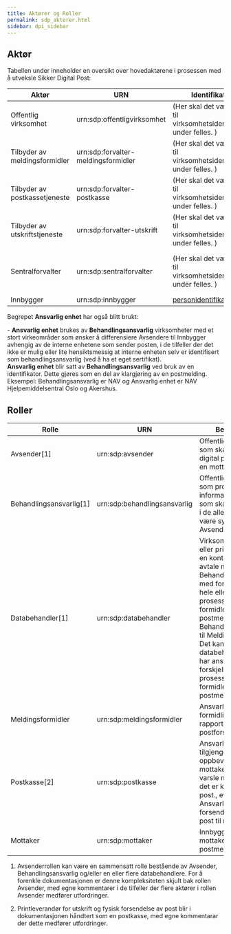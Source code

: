 ```yaml
---
title: Aktører og Roller  
permalink: sdp_aktorer.html
sidebar: dpi_sidebar
---
```


## Aktør

Tabellen under inneholder en oversikt over hovedaktørene i prosessen med
å utveksle Sikker Digital Post:

| Aktør     | URN     | Identifikator    | Beskrivelse  |
| --- | --- | --- | --- |
| Offentlig virksomhet          | urn:sdp:offentligvirksomhet         | (Her skal det være link til virksomhetsidentifikator under felles. ) | Offentlig virksomhet eller annen virksomhet som utfører en offentlig oppgave på vegne av en offentlig virksomhet                            |
| Tilbyder av meldingsformidler | urn:sdp:forvalter-meldingsformidler | (Her skal det være link til virksomhetsidentifikator under felles. ) | Virksomhet (offentlig eller privat) som tilbyr en meldingsformidlingstjeneste, enten direkte eller via underleverandør                      |
| Tilbyder av postkassetjeneste | urn:sdp:forvalter-postkasse         |(Her skal det være link til virksomhetsidentifikator under felles. ) | Virksomhet (offentlig eller privat) som tilbyr postkassetjenester, enten direkte eller via underleverandører                                |
| Tilbyder av utskriftstjeneste | urn:sdp:forvalter-utskrift          | (Her skal det være link til virksomhetsidentifikator under felles. ) | Virksomhet (offentlig eller privat) som tilbyr utskriftstjeneste, enten direkte eller via underleverandører                                 |
| Sentralforvalter              | urn:sdp:sentralforvalter            |(Her skal det være link til virksomhetsidentifikator under felles. ) | Ansvarlig for forvaltning/kontroll av forholdet mellom offentlig virksomheter, mottaker og tilbydere av meldingsformidler/postkassetjeneste |
| Innbygger                     | urn:sdp:innbygger                   | [personidentifikator](personidentifikator.html)           | Mottaker av postforsendelsen                                                                                                                |

Begrepet **Ansvarlig enhet** har også blitt brukt:

\- **Ansvarlig enhet** brukes av **Behandlingsansvarlig** virksomheter
med et stort virkeområder som ønsker å differensiere Avsendere til
Innbygger avhengig av de interne enhetene som sender posten, i de
tilfeller der det ikke er mulig eller lite hensiktsmessig at interne
enheten selv er identifisert som behandlingsansvarlig (ved å ha et eget
sertifikat).  
**Ansvarlig enhet** blir satt av **Behandlingsansvarlig** ved bruk av en
identifikator. Dette gjøres som en del av klargjøring av en
postmelding.  
Eksempel: Behandlingsansvarlig er NAV og Ansvarlig enhet er NAV
Hjelpemiddelsentral Oslo og Akershus.

## Roller

| Rolle    | URN     | Beskrivelse    |                                   
| --- | --- | --- |
| Avsender\[1\]     | urn:sdp:avsender             | Offentlig virksomhet som skal sende en digital postmelding til en mottaker |
| Behandlingsansvarlig\[1\] | urn:sdp:behandlingsansvarlig | Offentlig virksomhet som produserer informasjon/brev/post som skal fomidles. Vil i de aller fleste tilfeller være synonymt med Avsender                                                                                                                                       |
| Databehandler\[1\]        | urn:sdp:databehandler        | Virksomhet (offentlig eller privat) som har en kontraktfestet avtale med Behandlingsansvarlig med formål å dekke hele eller deler av prosessen med å formidle en digital postmelding fra Behandlingsansvarlig til Meldingsformidler. Det kan være flere databehandlere som har ansvar for forskjellige steg i prosessen med å formidle en digital postmelding. |
| Meldingsformidler         | urn:sdp:meldingsformidler    | Ansvarlig for formidling, sporing og rapportering av postforsendelser.                                                                                                                            |
| Postkasse\[2\]            | urn:sdp:postkasse            | Ansvarlig for å tilgjengeliggjøre og oppbevare post til mottaker, samt å varsle mottaker når det er kommet ny post., eventuelt: Ansvarlig for print og forsendelse av papir post til mottaker.                                                       |
| Mottaker                  | urn:sdp:mottaker             | Innbyggeren som er mottaker av en digital postmelding                                                                                                                                                                                                                                                                                                          |

<!-- TODO: Bør inn med figur som viser samanhengen -->
<!-- TODO:Endre linkingen -->
1.  Avsenderrollen kan være en sammensatt rolle bestående av Avsender,
    Behandlingsansvarlig og/eller en eller flere databehandlere. For å
    forenkle dokumentasjonen er denne kompleksiteten skjult bak rollen
    Avsender, med egne kommentarer i de tilfeller der flere aktører i
    rollen Avsender medfører utfordringer.



2.  Printleverandør for utskrift og fysisk forsendelse av post blir i
    dokumentasjonen håndtert som en postkasse, med egne kommentarar der
    dette medfører utfordringer.
